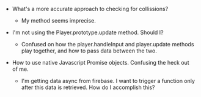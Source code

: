- What's a more accurate approach to checking for collissions?
  - My method seems imprecise.

- I'm not using the Player.prototype.update method. Should I?
  - Confused on how the player.handleInput and player.update methods play together, and how to pass data between the two.

- How to use native Javascript Promise objects. Confusing the heck out of me.
  - I'm getting data async from firebase. I want to trigger a function only after this data is retrieved. How do I accomplish this? 
